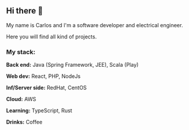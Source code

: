 ## Hi there 👋

My name is Carlos and I'm a software developer and electrical engineer.

Here you will find all kind of projects.  

### My stack:

**Back end:** Java (Spring Framework, JEE), Scala (Play)

**Web dev:** React, PHP, NodeJs

**Inf/Server side:** RedHat, CentOS

**Cloud:** AWS

**Learning:** TypeScript, Rust

**Drinks:** Coffee




